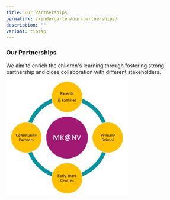 ```yaml
---
title: Our Partnerships
permalink: /kindergarten/our-partnerships/
description: ""
variant: tiptap
---
```

### Our Partnerships

We aim to enrich the children's learning through fostering strong partnership and close collaboration with different stakeholders.

<img src="/images/MK/Mk%20Partnership.jpg" style="width:65%">